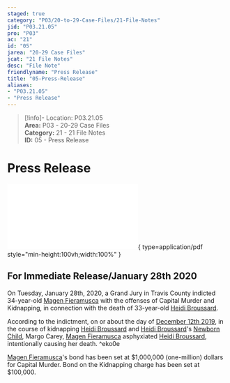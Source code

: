 ```yaml
---  
staged: true  
category: "P03/20-to-29-Case-Files/21-File-Notes"  
jid: "P03.21.05"  
pro: "P03"  
ac: "21"  
id: "05"  
jarea: "20-29 Case Files"  
jcat: "21 File Notes"  
desc: "File Note"  
friendlyname: "Press Release"  
title: "05-Press-Release"  
aliases:   
- "P03.21.05"  
- "Press Release"  
---  
```

>[!info]- Location: P03.21.05  
>**Area:** P03 - 20-29 Case Files  
>**Category:** 21 - 21 File Notes  
>**ID:** 05 - Press Release  
  
# Press Release  
  
![05-press-release-magen-fieramusca](../../../assets/attachments/05-press-release-magen-fieramusca.pdf){ type=application/pdf style="min-height:100vh;width:100%" }  
  
## For Immediate Release/January 28th 2020  
  
On Tuesday, January 28th, 2020, a Grand Jury in Travis County indicted 34-year-old [Magen Fieramusca](../../70-to-79-People/72-Suspects-and-People-of-Interest/01-Magen-Rose-Fieramusca.md#) with the offenses of Capital Murder and Kidnapping, in connection with the death of 33-year-old [Heidi Broussard](../../70-to-79-People/71-Victims/01-Heidi-Broussard.md#).  
  
According to the indictment, on or about the day of [December 12th 2019](../../10-to-19-Case-Dates/12-Crime-Dates/2019-12-12-Thursday-December-12-2019.md#), in the course of kidnapping [Heidi Broussard](../../70-to-79-People/71-Victims/01-Heidi-Broussard.md#) and [Heidi Broussard](../../70-to-79-People/71-Victims/01-Heidi-Broussard.md#)'s [Newborn Child](../../70-to-79-People/73-Family-and-Friends/02-Newborn-Child.md#), Margo Carey, [Magen Fieramusca](../../70-to-79-People/72-Suspects-and-People-of-Interest/01-Magen-Rose-Fieramusca.md#) asphyxiated [Heidi Broussard](../../70-to-79-People/71-Victims/01-Heidi-Broussard.md#.md#), intentionally causing her death. ^eko0e  
  
[Magen Fieramusca](../../70-to-79-People/72-Suspects-and-People-of-Interest/01-Magen-Rose-Fieramusca.md#)'s bond has been set at $1,000,000 (one-million) dollars for Capital Murder. Bond on the Kidnapping charge has been set at $100,000.